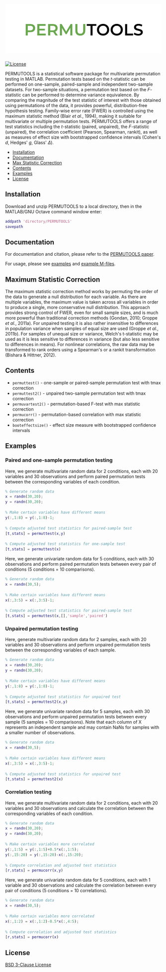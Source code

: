 # <img src="docs/permutools_logo.png">

[![License](https://img.shields.io/badge/License-BSD%203--Clause-blue.svg)](https://opensource.org/licenses/BSD-3-Clause)

PERMUTOOLS is a statistical software package for multivariate permutation testing in MATLAB. Permutation tests based on the *t*-statistic can be performed on one-sample, paired-sample and independent two-sample datasets. For two-sample situations, a permutation test based on the *F*-statistic can be performed to determine variance equivalence. By comparing the magnitude of the test statistic of interest with those obtained using permutations of the data, it provides powerful, distribution-free hypothesis testing. Family-wise error rate (FWER) is controlled using the maximum statistic method (Blair *et al.*, 1994), making it suitable for multivariate or multiple permutation tests. PERMUTOOLS offers a range of test statistics including the *t*-statistic (paired, unpaired), the *F*-statistic (unpaired), the correlation coefficient (Pearson, Spearman, rankit), as well as measures of effect size with bootstrapped confidence intervals (Cohen's *d*, Hedges' *g*, Glass' *Δ*).

- [Installation](#installation)
- [Documentation](#documentation)
- [Max Statistic Correction](#max-statistic-correction)
- [Contents](#contents)
- [Examples](#examples)
- [License](#license)

## Installation

Download and unzip PERMUTOOLS to a local directory, then in the MATLAB/GNU Octave command window enter:

```matlab
addpath 'directory/PERMUTOOLS'
savepath
```

## Documentation

For documentation and citation, please refer to the [PERMUTOOLS paper](docs/Crosse_etal_2018.pdf).

For usage, please see [examples](#examples) and [example M-files](examples).

## Maximum Statistic Correction

The maximum statistic correction method works by permuting the order of the data to generate a null distribution for each variable. As there are multiple variables, the maximum value is taken across all variables in order to produce a single, more conservative null distribution. This approach provides strong control of FWER, even for small sample sizes, and is much more powerful than traditional correction methods (Gondan, 2010; Groppe *et al.*, 2011a). For unpaired testing it is also rather insensitive to differences in population variance when samples of equal size are used (Groppe *et al.*, 2011b). For samples of unequal size or variance, Welch's t-statistic may be used as it is less sensitive to differences in variance (but also less sensitive to differences in means). For nonlinear correlations, the raw data may be transformed to rank orders using a Spearman's or a rankit transformation (Bishara & Hittner, 2012).

## Contents

* `permuttest()` - one-sample or paired-sample permutation test with tmax correction
* `permuttest2()` - unpaired two-sample permutation test with tmax correction
* `permuvartest2()` - permutation-based F-test with max statistic correction
* `permucorr()` - permutation-based correlation with max statistic correction
* `booteffectsize()` - effect size measure with bootstrapped confidence intervals

## Examples

### Paired and one-sample permutation testing

Here, we generate multivariate random data for 2 conditions, each with 20 variables and 30 observations and perform paired permutation tests between the corresponding variables of each condition.

```matlab
% Generate random data
x = randn(30,20);
y = randn(30,20);

% Make certain variables have different means
y(:,1:8) = y(:,1:8)-1;

% Compute adjusted test statistics for paired-sample test
[t,stats] = permuttest(x,y)

% Compute adjusted test statistics for one-sample test
[t,stats] = permuttest(x)
```

Here, we generate univariate random data for 5 conditions, each with 30 observations and perform paired permutation tests between every pair of conditions (5 conditions = 10 comparisons).

```matlab
% Generate random data
x = randn(30,5);

% Make certain variables have different means
x(:,3:5) = x(:,3:5)-1;

% Compute adjusted test statistics for paired-sample test
[t,stats] = permuttest(x,[],'sample','paired')
```

### Unpaired permutation testing

Here, generate multivariate random data for 2 samples, each with 20 variables and 30 observations and perform unpaired permutation tests between the corresponding variables of each sample.

```matlab
% Generate random data
x = randn(30,20);
y = randn(30,20);

% Make certain variables have different means
y(:,1:8) = y(:,1:8)-1;

% Compute adjusted test statistics for unpaired test
[t,stats] = permuttest2(x,y)
```

Here, we generate univariate random data for 5 samples, each with 30 observations and perform unpaired permutation tests between every sample (5 samples = 10 comparisons). Note that each column of X represents an independent sample and may contain NaNs for samples with a smaller number of observations.

```matlab
% Generate random data
x = randn(30,5);

% Make certain variables have different means
x(:,3:5) = x(:,3:5)-1;

% Compute adjusted test statistics for unpaired test
[t,stats] = permuttest2(x)
```

### Correlation testing

Here, we generate multivariate random data for 2 conditions, each with 20 variables and 30 observations and calculate the correlation between the corresponding variables of each condition.

```matlab
% Generate random data
x = randn(30,20);
y = randn(30,20);

% Make certain variables more correlated
y(:,1:5) = y(:,1:5)+0.5*x(:,1:5);
y(:,15:20) = y(:,15:20)-x(:,15:20);

% Compute correlation and adjusted test statistics
[r,stats] = permucorr(x,y)
```

Here, we generate univariate random data for 5 conditions, each with 1 variable and 30 observations and calculate the correlation between every pair of conditions (5 conditions = 10 correlations).

```matlab
% Generate random data
x = randn(30,5);

% Make certain variables more correlated
x(:,1:2) = x(:,1:2)-0.5*x(:,4:5);

% Compute correlation and adjusted test statistics
[r,stats] = permucorr(x)
```

## License

[BSD 3-Clause License](LICENSE)